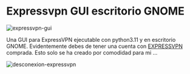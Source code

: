 # Expressvpn GUI escritorio GNOME

![expressvpn-gui](https://github.com/sapoclay/expressvpn-gui/assets/6242827/e70b3476-b2a5-49be-9efc-666467836df6)

Una GUI para ExpressVPN ejecutable con python3.11 y en escritorio GNOME. Evidentemente debes de tener una cuenta con [EXPRESSVPN](https://www.expressvpn.com/es/refer-a-friend/30-days-free?locale=es&referrer_id=40141467&utm_campaign=referrals&utm_medium=copy_link&utm_source=referral_dashboard) comprada. Esto solo se ha creado por comodidad para mi ...

![desconexion-expressvpn](https://github.com/sapoclay/expressvpn-gui/assets/6242827/7747e455-0ade-4177-beae-cb9ffef34bbd)
